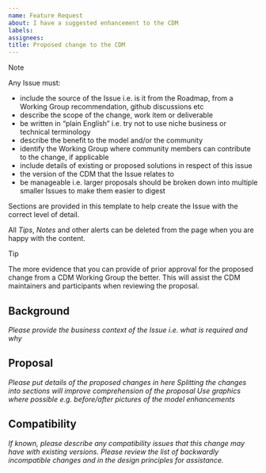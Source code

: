 ```yaml
---
name: Feature Request
about: I have a suggested enhancement to the CDM
labels:
assignees:
title: Proposed change to the CDM
---
```


> [!NOTE]
> Any Issue must:
> - include the source of the Issue i.e. is it from the Roadmap, from a Working Group recommendation, github discussions etc
> - describe the scope of the change, work item or deliverable
> - be written in “plain English” i.e. try not to use niche business or technical terminology
> - describe the benefit to the model and/or the community
> - identify the Working Group where community members can contribute to the change, if applicable
> - include details of existing or proposed solutions in respect of this issue
> - the version of the CDM that the Issue relates to
> - be manageable i.e. larger proposals should be broken down into multiple smaller Issues to make them easier to digest
> 
> Sections are provided in this template to help create the Issue with the correct level of detail.
>
> All _Tips_, _Notes_ and other alerts can be deleted from the page when you are happy with the 
> content.


> [!TIP]
> The more evidence that you can provide of prior approval for the proposed change from a 
> CDM Working Group the better. This will assist the CDM maintainers and participants
> when reviewing the proposal.

## Background ##

_Please provide the business context of the Issue i.e. what is required and why_

## Proposal ##

_Please put details of the proposed changes in here_
_Splitting the changes into sections will improve comprehension of the proposal_
_Use graphics where possible e.g. before/after pictures of the model enhancements_

## Compatibility ##

_If known, please describe any compatibility issues that this change may have_
_with existing versions. Please review the list of backwardly incompatible_
_changes and in the design principles for assistance._



